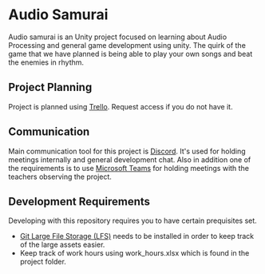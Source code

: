 # Audio Samurai

Audio samurai is an Unity project focused on learning about Audio Processing and general game development using unity.
The quirk of the game that we have planned is being able to play your own songs and beat the enemies in rhythm.

## Project Planning
Project is planned using [Trello](https://trello.com/b/59yEvth0/audio-samurai). Request access if you do not have it. 

## Communication
Main communication tool for this project is [Discord](https://discord.gg/syNbGB). It's used for holding meetings internally and general development chat. Also in addition one of the requirements is to use [Microsoft Teams](https://teams.microsoft.com/l/team/19%3adfa9f9ed465c49d49f70077d39dc99bd%40thread.skype/conversations?groupId=5f6719f1-923f-4486-a3c6-f9bf0e7ef904&tenantId=386d3ea4-7f15-47e4-9dd7-9f0f28e57746) for holding meetings with the teachers observing the project.

## Development Requirements
Developing with this repository requires you to have certain prequisites set.
* [Git Large File Storage (LFS)](https://git-lfs.github.com/) needs to be installed in order to keep track of the large assets easier.
* Keep track of work hours using work_hours.xlsx which is found in the project folder.

